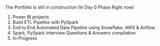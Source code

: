 The Portfolio is still in construction (In Day 0 Phase Right now)

1. Power BI projects
2. Build ETL Pipeline with PySpark
3. End to End Automated Data Pipeline using Snowflake, AWS & Airflow
4. Spark, PySpark Interview Questions & Answers compilation
5. In-Progress
